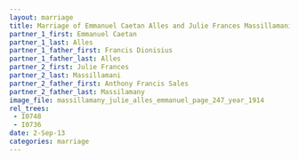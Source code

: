 ```yaml
---
layout: marriage
title: Marriage of Emmanuel Caetan Alles and Julie Frances Massillamani
partner_1_first: Emmanuel Caetan
partner_1_last: Alles
partner_1_father_first: Francis Dionisius
partner_1_father_last: Alles
partner_2_first: Julie Frances
partner_2_last: Massillamani
partner_2_father_first: Anthony Francis Sales
partner_2_father_last: Massilamany
image_file: massillamany_julie_alles_emmanuel_page_247_year_1914
rel_trees:
 - I0748
 - I0736
date: 2-Sep-13
categories: marriage
---
```



